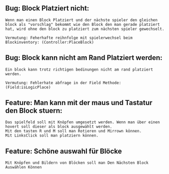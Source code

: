 ## Bug: Block Platziert nicht:
    Wenn man einen Block Platziert und der nächste spieler den gleichen block als "vorschlag" bekommt wie den Block den man gerade platziert hat, wird ohne den block zu platziert zum nächsten spieler gewechselt. 
    
    Vermutung: Feherhafte reihnfolge mit spielerwechsel beim Blockinventory: (Controller:PlaceBlock)

## Bug: Block kann nicht am Rand Platziert werden:
    Ein block kann trotz richtigen bedinungen nicht am rand platziert werden.

    Vermutung: Fehlerhate abfrage in der Field Methode: (Field:isLogicPlace)


## Feature: Man kann mit der maus und Tastatur den Block stuern:
    Das spielfeld soll mit Knöpfen umgesetzt werden. Wenn man über einen hovert soll dieser als block ausgewählt werden.
    Mit den tasten R und M soll man Rotieren und Mirrown können. 
    Mit LinksClick soll man platziern können. 

## Feature: Schöne auswahl für Blöcke
    Mit Knöpfen und Bildern von Blöcken soll man Den Nächsten Block Auswählen Können